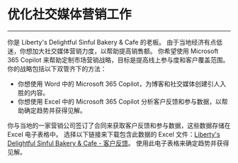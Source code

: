 # 优化社交媒体营销工作
---
你是 Liberty's Delightful Sinful Bakery & Cafe 的老板。 由于当地经济有点低迷，你想加大社交媒体营销力度，以帮助提高销售额。 你希望使用 Microsoft 365 Copilot 来帮助定制市场营销战略，目标是提高线上参与度和客户覆盖范围。 你的战略包括以下双管齐下的方法：

 -  你想使用 Word 中的 Microsoft 365 Copilot，为博客和社交媒体创建引人入胜的内容。
 -  你想使用 Excel 中的 Microsoft 365 Copilot 分析客户反馈和参与数据，以帮助确定趋势并获得见解。

你与当地的一家营销公司签订了合同来获取客户反馈和参与数据，这些数据存储在 Excel 电子表格中。 选择以下链接来下载包含此数据的 Excel 文件：[Liberty's Delightful Sinful Bakery & Cafe - 客户反馈](https://go.microsoft.com/fwlink/?linkid=2269125)。 使用此电子表格来确定趋势并获得见解。
